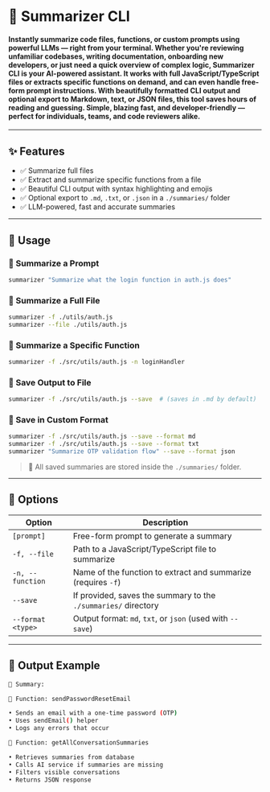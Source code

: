 # 🚀 Summarizer CLI

#### Instantly summarize code files, functions, or custom prompts using powerful LLMs — right from your terminal. Whether you're reviewing unfamiliar codebases, writing documentation, onboarding new developers, or just need a quick overview of complex logic, Summarizer CLI is your AI-powered assistant. It works with full JavaScript/TypeScript files or extracts specific functions on demand, and can even handle free-form prompt instructions. With beautifully formatted CLI output and optional export to Markdown, text, or JSON files, this tool saves hours of reading and guessing. Simple, blazing fast, and developer-friendly — perfect for individuals, teams, and code reviewers alike.
---

## ✨ Features

* ✅ Summarize full files
* ✅ Extract and summarize specific functions from a file
* ✅ Beautiful CLI output with syntax highlighting and emojis
* ✅ Optional export to `.md`, `.txt`, or `.json` in a `./summaries/` folder
* ✅ LLM-powered, fast and accurate summaries

---

## 🚀 Usage

### 🔹 Summarize a Prompt

```bash
summarizer "Summarize what the login function in auth.js does"
```

### 🔹 Summarize a Full File

```bash
summarizer -f ./utils/auth.js
summarizer --file ./utils/auth.js
```

### 🔹 Summarize a Specific Function

```bash
summarizer -f ./src/utils/auth.js -n loginHandler
```

### 🔹 Save Output to File

```bash
summarizer -f ./src/utils/auth.js --save  # (saves in .md by default)
```

### 🔹 Save in Custom Format

```bash
summarizer -f ./src/utils/auth.js --save --format md
summarizer -f ./src/utils/auth.js --save --format txt
summarizer "Summarize OTP validation flow" --save --format json
```

> 📁 All saved summaries are stored inside the `./summaries/` folder.

---

## 🧾 Options

| Option            | Description                                                    |
| ----------------- | -------------------------------------------------------------- |
| `[prompt]`        | Free-form prompt to generate a summary                         |
| `-f, --file`      | Path to a JavaScript/TypeScript file to summarize              |
| `-n, --function`  | Name of the function to extract and summarize (requires `-f`)  |
| `--save`          | If provided, saves the summary to the `./summaries/` directory |
| `--format <type>` | Output format: `md`, `txt`, or `json` (used with `--save`)     |

---

## 🧠 Output Example

```bash
📄 Summary:

📌 Function: sendPasswordResetEmail

• Sends an email with a one-time password (OTP)
• Uses sendEmail() helper
• Logs any errors that occur

📌 Function: getAllConversationSummaries

• Retrieves summaries from database
• Calls AI service if summaries are missing
• Filters visible conversations
• Returns JSON response
```